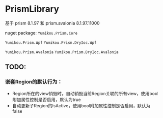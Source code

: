 # PrismLibrary

基于 prism 8.1.97 和 prism.avalonia 8.1.97.11000

nuget package:
`Yumikou.Prism.Core`

`Yumikou.Prism.Wpf`
`Yumikou.Prism.DryIoc.Wpf`

`Yumikou.Prism.Avalonia`
`Yumikou.Prism.DryIoc.Avalonia`

## TODO:
### 嵌套Region的默认行为：
- Region所在的view销毁时，自动销毁当前Region关联的所有view，使用bool附加属性控制是否启用，默认为true
- 自动更新子Region的IsActive，使用bool附加属性控制是否启用，默认为false